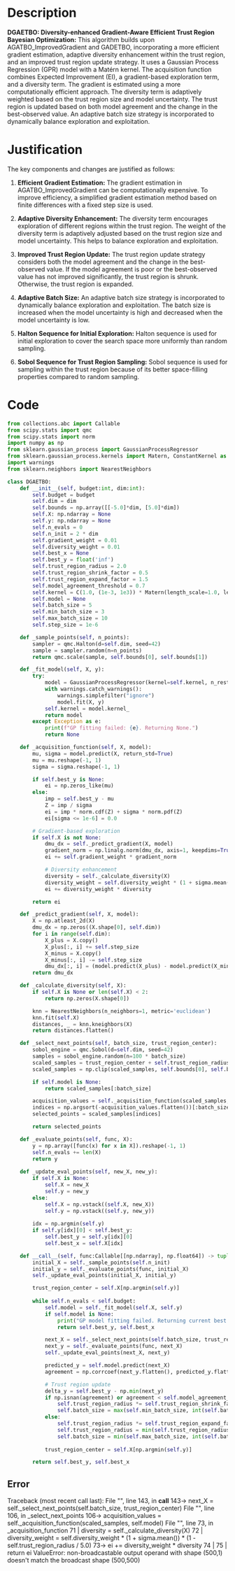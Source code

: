 # Description
**DGAETBO: Diversity-enhanced Gradient-Aware Efficient Trust Region Bayesian Optimization:** This algorithm builds upon AGATBO_ImprovedGradient and GADETBO, incorporating a more efficient gradient estimation, adaptive diversity enhancement within the trust region, and an improved trust region update strategy. It uses a Gaussian Process Regression (GPR) model with a Matérn kernel. The acquisition function combines Expected Improvement (EI), a gradient-based exploration term, and a diversity term. The gradient is estimated using a more computationally efficient approach. The diversity term is adaptively weighted based on the trust region size and model uncertainty. The trust region is updated based on both model agreement and the change in the best-observed value. An adaptive batch size strategy is incorporated to dynamically balance exploration and exploitation.

# Justification
The key components and changes are justified as follows:

1.  **Efficient Gradient Estimation:** The gradient estimation in AGATBO_ImprovedGradient can be computationally expensive. To improve efficiency, a simplified gradient estimation method based on finite differences with a fixed step size is used.

2.  **Adaptive Diversity Enhancement:** The diversity term encourages exploration of different regions within the trust region. The weight of the diversity term is adaptively adjusted based on the trust region size and model uncertainty. This helps to balance exploration and exploitation.

3.  **Improved Trust Region Update:** The trust region update strategy considers both the model agreement and the change in the best-observed value. If the model agreement is poor or the best-observed value has not improved significantly, the trust region is shrunk. Otherwise, the trust region is expanded.

4.  **Adaptive Batch Size:** An adaptive batch size strategy is incorporated to dynamically balance exploration and exploitation. The batch size is increased when the model uncertainty is high and decreased when the model uncertainty is low.

5. **Halton Sequence for Initial Exploration:** Halton sequence is used for initial exploration to cover the search space more uniformly than random sampling.

6. **Sobol Sequence for Trust Region Sampling:** Sobol sequence is used for sampling within the trust region because of its better space-filling properties compared to random sampling.

# Code
```python
from collections.abc import Callable
from scipy.stats import qmc
from scipy.stats import norm
import numpy as np
from sklearn.gaussian_process import GaussianProcessRegressor
from sklearn.gaussian_process.kernels import Matern, ConstantKernel as C
import warnings
from sklearn.neighbors import NearestNeighbors

class DGAETBO:
    def __init__(self, budget:int, dim:int):
        self.budget = budget
        self.dim = dim
        self.bounds = np.array([[-5.0]*dim, [5.0]*dim])
        self.X: np.ndarray = None
        self.y: np.ndarray = None
        self.n_evals = 0
        self.n_init = 2 * dim
        self.gradient_weight = 0.01
        self.diversity_weight = 0.01
        self.best_x = None
        self.best_y = float('inf')
        self.trust_region_radius = 2.0
        self.trust_region_shrink_factor = 0.5
        self.trust_region_expand_factor = 1.5
        self.model_agreement_threshold = 0.7
        self.kernel = C(1.0, (1e-3, 1e3)) * Matern(length_scale=1.0, length_scale_bounds=(1e-2, 1e2), nu=1.5)
        self.model = None
        self.batch_size = 5
        self.min_batch_size = 3
        self.max_batch_size = 10
        self.step_size = 1e-6

    def _sample_points(self, n_points):
        sampler = qmc.Halton(d=self.dim, seed=42)
        sample = sampler.random(n=n_points)
        return qmc.scale(sample, self.bounds[0], self.bounds[1])

    def _fit_model(self, X, y):
        try:
            model = GaussianProcessRegressor(kernel=self.kernel, n_restarts_optimizer=5, alpha=1e-5)
            with warnings.catch_warnings():
                warnings.simplefilter("ignore")
                model.fit(X, y)
            self.kernel = model.kernel_
            return model
        except Exception as e:
            print(f"GP fitting failed: {e}. Returning None.")
            return None

    def _acquisition_function(self, X, model):
        mu, sigma = model.predict(X, return_std=True)
        mu = mu.reshape(-1, 1)
        sigma = sigma.reshape(-1, 1)

        if self.best_y is None:
            ei = np.zeros_like(mu)
        else:
            imp = self.best_y - mu
            Z = imp / sigma
            ei = imp * norm.cdf(Z) + sigma * norm.pdf(Z)
            ei[sigma <= 1e-6] = 0.0

        # Gradient-based exploration
        if self.X is not None:
            dmu_dx = self._predict_gradient(X, model)
            gradient_norm = np.linalg.norm(dmu_dx, axis=1, keepdims=True)
            ei += self.gradient_weight * gradient_norm

            # Diversity enhancement
            diversity = self._calculate_diversity(X)
            diversity_weight = self.diversity_weight * (1 + sigma.mean()) * (1 - self.trust_region_radius / 5.0)
            ei += diversity_weight * diversity

        return ei

    def _predict_gradient(self, X, model):
        X = np.atleast_2d(X)
        dmu_dx = np.zeros((X.shape[0], self.dim))
        for i in range(self.dim):
            X_plus = X.copy()
            X_plus[:, i] += self.step_size
            X_minus = X.copy()
            X_minus[:, i] -= self.step_size
            dmu_dx[:, i] = (model.predict(X_plus) - model.predict(X_minus)) / (2 * self.step_size)
        return dmu_dx

    def _calculate_diversity(self, X):
        if self.X is None or len(self.X) < 2:
            return np.zeros(X.shape[0])

        knn = NearestNeighbors(n_neighbors=1, metric='euclidean')
        knn.fit(self.X)
        distances, _ = knn.kneighbors(X)
        return distances.flatten()

    def _select_next_points(self, batch_size, trust_region_center):
        sobol_engine = qmc.Sobol(d=self.dim, seed=42)
        samples = sobol_engine.random(n=100 * batch_size)
        scaled_samples = trust_region_center + self.trust_region_radius * (2 * samples - 1)
        scaled_samples = np.clip(scaled_samples, self.bounds[0], self.bounds[1])

        if self.model is None:
            return scaled_samples[:batch_size]

        acquisition_values = self._acquisition_function(scaled_samples, self.model)
        indices = np.argsort(-acquisition_values.flatten())[:batch_size]
        selected_points = scaled_samples[indices]

        return selected_points

    def _evaluate_points(self, func, X):
        y = np.array([func(x) for x in X]).reshape(-1, 1)
        self.n_evals += len(X)
        return y
    
    def _update_eval_points(self, new_X, new_y):
        if self.X is None:
            self.X = new_X
            self.y = new_y
        else:
            self.X = np.vstack((self.X, new_X))
            self.y = np.vstack((self.y, new_y))
        
        idx = np.argmin(self.y)
        if self.y[idx][0] < self.best_y:
            self.best_y = self.y[idx][0]
            self.best_x = self.X[idx]

    def __call__(self, func:Callable[[np.ndarray], np.float64]) -> tuple[np.float64, np.array]:
        initial_X = self._sample_points(self.n_init)
        initial_y = self._evaluate_points(func, initial_X)
        self._update_eval_points(initial_X, initial_y)

        trust_region_center = self.X[np.argmin(self.y)]
        
        while self.n_evals < self.budget:
            self.model = self._fit_model(self.X, self.y)
            if self.model is None:
                print("GP model fitting failed. Returning current best.")
                return self.best_y, self.best_x

            next_X = self._select_next_points(self.batch_size, trust_region_center)
            next_y = self._evaluate_points(func, next_X)
            self._update_eval_points(next_X, next_y)

            predicted_y = self.model.predict(next_X)
            agreement = np.corrcoef(next_y.flatten(), predicted_y.flatten())[0, 1]

            # Trust region update
            delta_y = self.best_y - np.min(next_y)
            if np.isnan(agreement) or agreement < self.model_agreement_threshold or delta_y < 1e-3:
                self.trust_region_radius *= self.trust_region_shrink_factor
                self.batch_size = max(self.min_batch_size, int(self.batch_size * self.trust_region_shrink_factor))
            else:
                self.trust_region_radius *= self.trust_region_expand_factor
                self.trust_region_radius = min(self.trust_region_radius, 5.0)
                self.batch_size = min(self.max_batch_size, int(self.batch_size * self.trust_region_expand_factor))
            
            trust_region_center = self.X[np.argmin(self.y)]

        return self.best_y, self.best_x
```
## Error
 Traceback (most recent call last):
  File "<DGAETBO>", line 143, in __call__
 143->             next_X = self._select_next_points(self.batch_size, trust_region_center)
  File "<DGAETBO>", line 106, in _select_next_points
 106->         acquisition_values = self._acquisition_function(scaled_samples, self.model)
  File "<DGAETBO>", line 73, in _acquisition_function
  71 |             diversity = self._calculate_diversity(X)
  72 |             diversity_weight = self.diversity_weight * (1 + sigma.mean()) * (1 - self.trust_region_radius / 5.0)
  73->             ei += diversity_weight * diversity
  74 | 
  75 |         return ei
ValueError: non-broadcastable output operand with shape (500,1) doesn't match the broadcast shape (500,500)
